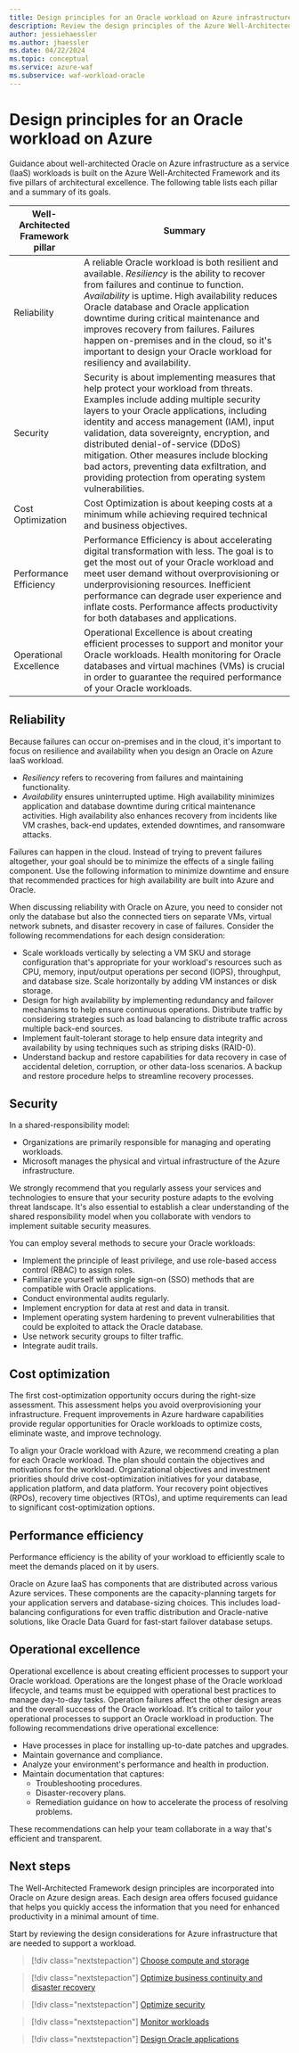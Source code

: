 ```yaml
---
title: Design principles for an Oracle workload on Azure infrastructure as a service (IaaS)
description: Review the design principles of the Azure Well-Architected Framework. See how to apply these principles to Oracle on Azure IaaS workloads.
author: jessiehaessler
ms.author: jhaessler
ms.date: 04/22/2024
ms.topic: conceptual
ms.service: azure-waf
ms.subservice: waf-workload-oracle
---
```


# Design principles for an Oracle workload on Azure

Guidance about well-architected Oracle on Azure infrastructure as a service (IaaS) workloads is built on the Azure Well-Architected Framework and its five pillars of architectural excellence. The following table lists each pillar and a summary of its goals.

| Well-Architected Framework pillar | Summary |
| --- | --- |
| Reliability | A reliable Oracle workload is both resilient and available. *Resiliency* is the ability to recover from failures and continue to function. *Availability* is uptime. High availability reduces Oracle database and Oracle application downtime during critical maintenance and improves recovery from failures. Failures happen on-premises and in the cloud, so it's important to design your Oracle workload for resiliency and availability.|
| Security | Security is about implementing measures that help protect your workload from threats. Examples include adding multiple security layers to your Oracle applications, including identity and access management (IAM), input validation, data sovereignty, encryption, and distributed denial-of-service (DDoS) mitigation. Other measures include blocking bad actors, preventing data exfiltration, and providing protection from operating system vulnerabilities. |
| Cost Optimization | Cost Optimization is about keeping costs at a minimum while achieving required technical and business objectives.|
| Performance Efficiency | Performance Efficiency is about accelerating digital transformation with less. The goal is to get the most out of your Oracle workload and meet user demand without overprovisioning or underprovisioning resources. Inefficient performance can degrade user experience and inflate costs. Performance affects productivity for both databases and applications.|
| Operational Excellence | Operational Excellence is about creating efficient processes to support and monitor your Oracle workloads. Health monitoring for Oracle databases and virtual machines (VMs) is crucial in order to guarantee the required performance of your Oracle workloads.|

## Reliability

Because failures can occur on-premises and in the cloud, it's important to focus on resilience and availability when you design an Oracle on Azure IaaS workload.

- *Resiliency* refers to recovering from failures and maintaining functionality.
- *Availability* ensures uninterrupted uptime. High availability minimizes application and database downtime during critical maintenance activities. High availability also enhances recovery from incidents like VM crashes, back-end updates, extended downtimes, and ransomware attacks.

Failures can happen in the cloud. Instead of trying to prevent failures altogether, your goal should be to minimize the effects of a single failing component. Use the following information to minimize downtime and ensure that recommended practices for high availability are built into Azure and Oracle.

When discussing reliability with Oracle on Azure, you need to consider not only the database but also the connected tiers on separate VMs, virtual network subnets, and disaster recovery in case of failures. Consider the following recommendations for each design consideration:

- Scale workloads vertically by selecting a VM SKU and storage configuration that's appropriate for your workload's resources such as CPU, memory, input/output operations per second (IOPS), throughput, and database size. Scale horizontally by adding VM instances or disk storage.
- Design for high availability by implementing redundancy and failover mechanisms to help ensure continuous operations. Distribute traffic by considering strategies such as load balancing to distribute traffic across multiple back-end sources.
- Implement fault-tolerant storage to help ensure data integrity and availability by using techniques such as striping disks (RAID-0).
- Understand backup and restore capabilities for data recovery in case of accidental deletion, corruption, or other data-loss scenarios. A backup and restore procedure helps to streamline recovery processes.

## Security

In a shared-responsibility model:

- Organizations are primarily responsible for managing and operating workloads.
- Microsoft manages the physical and virtual infrastructure of the Azure infrastructure.

We strongly recommend that you regularly assess your services and technologies to ensure that your security posture adapts to the evolving threat landscape. It's also essential to establish a clear understanding of the shared responsibility model when you collaborate with vendors to implement suitable security measures.

You can employ several methods to secure your Oracle workloads:

- Implement the principle of least privilege, and use role-based access control (RBAC) to assign roles.
- Familiarize yourself with single sign-on (SSO) methods that are compatible with Oracle applications.
- Conduct environmental audits regularly.
- Implement encryption for data at rest and data in transit.
- Implement operating system hardening to prevent vulnerabilities that could be exploited to attack the Oracle database.
- Use network security groups to filter traffic.
- Integrate audit trails.

## Cost optimization

The first cost-optimization opportunity occurs during the right-size assessment. This assessment helps you avoid overprovisioning your infrastructure.  Frequent improvements in Azure hardware capabilities provide regular opportunities for Oracle workloads to optimize costs, eliminate waste, and improve technology.

To align your Oracle workload with Azure, we recommend creating a plan for each Oracle workload. The plan should contain the objectives and motivations for the workload. Organizational objectives and investment priorities should drive cost-optimization initiatives for your database, application platform, and data platform. Your recovery point objectives (RPOs), recovery time objectives (RTOs), and uptime requirements can lead to significant cost-optimization options.

## Performance efficiency

Performance efficiency is the ability of your workload to efficiently scale to meet the demands placed on it by users.

Oracle on Azure IaaS has components that are distributed across various Azure services. These components are the capacity-planning targets for your application servers and database-sizing choices. This includes load-balancing configurations for even traffic distribution and Oracle-native solutions, like Oracle Data Guard for fast-start failover database setups.

## Operational excellence

Operational excellence is about creating efficient processes to support your Oracle workload. Operations are the longest phase of the Oracle workload lifecycle, and teams must be equipped with operational best practices to manage day-to-day tasks. Operation failures affect the other design areas and the overall success of the Oracle workload. It’s critical to tailor your operational processes to support an Oracle workload in production. The following recommendations drive operational excellence:

- Have processes in place for installing up-to-date patches and upgrades.
- Maintain governance and compliance.
- Analyze your environment's performance and health in production.
- Maintain documentation that captures:
  - Troubleshooting procedures.
  - Disaster-recovery plans.
  - Remediation guidance on how to accelerate the process of resolving problems.

These recommendations can help your team collaborate in a way that's efficient and transparent.

## Next steps

The Well-Architected Framework design principles are incorporated into Oracle on Azure design areas. Each design area offers focused guidance that helps you quickly access the information that you need for enhanced productivity in a minimal amount of time.

Start by reviewing the design considerations for Azure infrastructure that are needed to support a workload.

> [!div class="nextstepaction"]
> [Choose compute and storage](choose-compute-storage.md)

> [!div class="nextstepaction"]
> [Optimize business continuity and disaster recovery](optimize-business-continuity-disaster-recovery.md)

> [!div class="nextstepaction"]
> [Optimize security](optimize-security.md)

> [!div class="nextstepaction"]
> [Monitor workloads](monitor-workloads.md)

> [!div class="nextstepaction"]
> [Design Oracle applications](design-applications.md)
